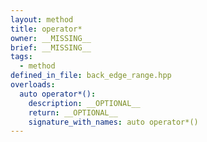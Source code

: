 ```yaml
---
layout: method
title: operator*
owner: __MISSING__
brief: __MISSING__
tags:
  - method
defined_in_file: back_edge_range.hpp
overloads:
  auto operator*():
    description: __OPTIONAL__
    return: __OPTIONAL__
    signature_with_names: auto operator*()
---
```

